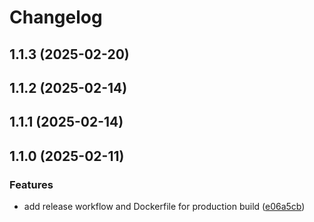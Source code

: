 # Changelog

## 1.1.3 (2025-02-20)

## 1.1.2 (2025-02-14)

## 1.1.1 (2025-02-14)

## 1.1.0 (2025-02-11)

### Features

* add release workflow and Dockerfile for production build ([e06a5cb](https://github.com/tatohonma/backend-anota-ai-pdvseven/commit/e06a5cb816afe7fca1b1d3df36acc81cf72fd364))
